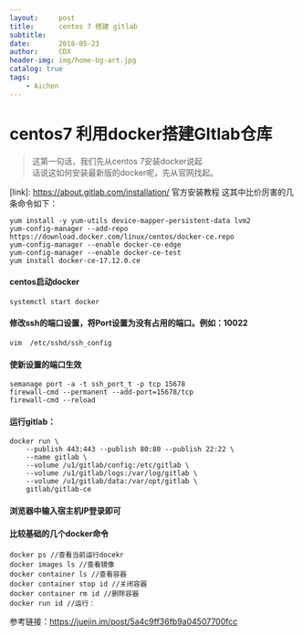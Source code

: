 ```yaml
---
layout:     post
title:      centos 7 搭建 gitlab
subtitle:   
date:       2018-05-23
author:     CDX
header-img: img/home-bg-art.jpg
catalog: true
tags:
    - Aichen
---
```

# centos7 利用docker搭建GItlab仓库
> 这第一句话，我们先从centos 7安装docker说起  
> 话说这如何安装最新版的docker呢，先从官网找起。

[link]: <https://about.gitlab.com/installation/>   官方安装教程
这其中比价厉害的几条命令如下：
```
yum install -y yum-utils device-mapper-persistent-data lvm2
yum-config-manager --add-repo https://download.docker.com/linux/centos/docker-ce.repo
yum-config-manager --enable docker-ce-edge
yum-config-manager --enable docker-ce-test
yum install docker-ce-17.12.0.ce
```
#### centos启动docker
```
systemctl start docker
```
#### 修改ssh的端口设置，将Port设置为没有占用的端口。例如：10022 
```
vim  /etc/sshd/ssh_config
```
#### 使新设置的端口生效
```
semanage port -a -t ssh_port_t -p tcp 15678
firewall-cmd --permanent --add-port=15678/tcp
firewall-cmd --reload 
```
#### 运行gitlab：
```
docker run \
    --publish 443:443 --publish 80:80 --publish 22:22 \
    --name gitlab \
    --volume /u1/gitlab/config:/etc/gitlab \
    --volume /u1/gitlab/logs:/var/log/gitlab \
    --volume /u1/gitlab/data:/var/opt/gitlab \
    gitlab/gitlab-ce
```
#### 浏览器中输入宿主机IP登录即可
#### 比较基础的几个docker命令
```
docker ps //查看当前运行docekr
docker images ls //查看镜像
docker container ls //查看容器
docker container stop id //关闭容器
docker container rm id //删除容器
docker run id //运行：
```
参考链接：https://juejin.im/post/5a4c9ff36fb9a04507700fcc